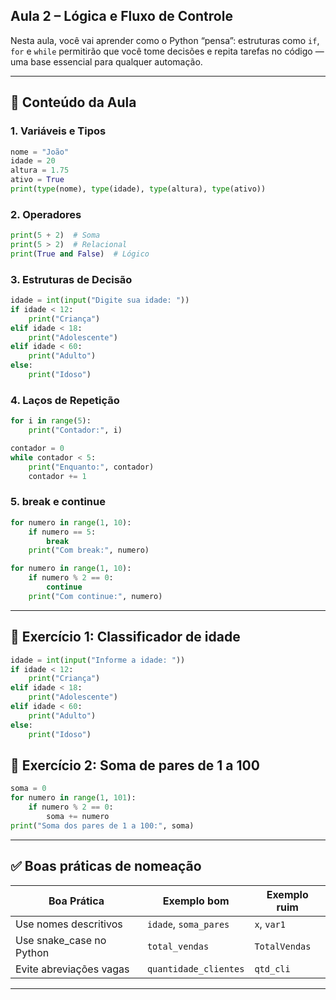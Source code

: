 ## Aula 2 – Lógica e Fluxo de Controle

Nesta aula, você vai aprender como o Python “pensa”: estruturas como `if`, `for` e `while` permitirão que você tome decisões e repita tarefas no código — uma base essencial para qualquer automação.

---

## 📘 Conteúdo da Aula

### 1. Variáveis e Tipos
```python
nome = "João"
idade = 20
altura = 1.75
ativo = True
print(type(nome), type(idade), type(altura), type(ativo))
```

### 2. Operadores
```python
print(5 + 2)  # Soma
print(5 > 2)  # Relacional
print(True and False)  # Lógico
```

### 3. Estruturas de Decisão
```python
idade = int(input("Digite sua idade: "))
if idade < 12:
    print("Criança")
elif idade < 18:
    print("Adolescente")
elif idade < 60:
    print("Adulto")
else:
    print("Idoso")
```

### 4. Laços de Repetição
```python
for i in range(5):
    print("Contador:", i)

contador = 0
while contador < 5:
    print("Enquanto:", contador)
    contador += 1
```

### 5. break e continue
```python
for numero in range(1, 10):
    if numero == 5:
        break
    print("Com break:", numero)

for numero in range(1, 10):
    if numero % 2 == 0:
        continue
    print("Com continue:", numero)
```

---

## 🧠 Exercício 1: Classificador de idade

```python
idade = int(input("Informe a idade: "))
if idade < 12:
    print("Criança")
elif idade < 18:
    print("Adolescente")
elif idade < 60:
    print("Adulto")
else:
    print("Idoso")
```

## 🔢 Exercício 2: Soma de pares de 1 a 100

```python
soma = 0
for numero in range(1, 101):
    if numero % 2 == 0:
        soma += numero
print("Soma dos pares de 1 a 100:", soma)
```

---

## ✅ Boas práticas de nomeação

| Boa Prática              | Exemplo bom            | Exemplo ruim     |
|--------------------------|------------------------|------------------|
| Use nomes descritivos    | `idade`, `soma_pares`  | `x`, `var1`      |
| Use snake_case no Python | `total_vendas`         | `TotalVendas`    |
| Evite abreviações vagas  | `quantidade_clientes`  | `qtd_cli`        |

---

